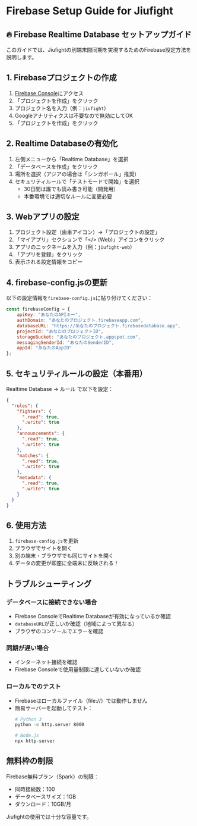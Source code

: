 # Firebase Setup Guide for Jiufight

## 🔥 Firebase Realtime Database セットアップガイド

このガイドでは、Jiufightの別端末間同期を実現するためのFirebase設定方法を説明します。

## 1. Firebaseプロジェクトの作成

1. [Firebase Console](https://console.firebase.google.com/)にアクセス
2. 「プロジェクトを作成」をクリック
3. プロジェクト名を入力（例：`jiufight`）
4. Googleアナリティクスは不要なので無効にしてOK
5. 「プロジェクトを作成」をクリック

## 2. Realtime Databaseの有効化

1. 左側メニューから「Realtime Database」を選択
2. 「データベースを作成」をクリック
3. 場所を選択（アジアの場合は「シンガポール」推奨）
4. セキュリティルールで「テストモードで開始」を選択
   - 30日間は誰でも読み書き可能（開発用）
   - 本番環境では適切なルールに変更必要

## 3. Webアプリの設定

1. プロジェクト設定（歯車アイコン）→「プロジェクトの設定」
2. 「マイアプリ」セクションで「</> (Web)」アイコンをクリック
3. アプリのニックネームを入力（例：`jiufight-web`）
4. 「アプリを登録」をクリック
5. 表示される設定情報をコピー

## 4. firebase-config.jsの更新

以下の設定情報を`firebase-config.js`に貼り付けてください：

```javascript
const firebaseConfig = {
    apiKey: "あなたのAPIキー",
    authDomain: "あなたのプロジェクト.firebaseapp.com",
    databaseURL: "https://あなたのプロジェクト.firebasedatabase.app",
    projectId: "あなたのプロジェクトID",
    storageBucket: "あなたのプロジェクト.appspot.com",
    messagingSenderId: "あなたのSenderID",
    appId: "あなたのAppID"
};
```

## 5. セキュリティルールの設定（本番用）

Realtime Database → ルール で以下を設定：

```json
{
  "rules": {
    "fighters": {
      ".read": true,
      ".write": true
    },
    "announcements": {
      ".read": true,
      ".write": true
    },
    "matches": {
      ".read": true,
      ".write": true
    },
    "metadata": {
      ".read": true,
      ".write": true
    }
  }
}
```

## 6. 使用方法

1. `firebase-config.js`を更新
2. ブラウザでサイトを開く
3. 別の端末・ブラウザでも同じサイトを開く
4. データの変更が即座に全端末に反映される！

## トラブルシューティング

### データベースに接続できない場合
- Firebase ConsoleでRealtime Databaseが有効になっているか確認
- `databaseURL`が正しいか確認（地域によって異なる）
- ブラウザのコンソールでエラーを確認

### 同期が遅い場合
- インターネット接続を確認
- Firebase Consoleで使用量制限に達していないか確認

### ローカルでのテスト
- Firebaseはローカルファイル（file://）では動作しません
- 簡易サーバーを起動してテスト：
  ```bash
  # Python 3
  python -m http.server 8000
  
  # Node.js
  npx http-server
  ```

## 無料枠の制限

Firebase無料プラン（Spark）の制限：
- 同時接続数：100
- データベースサイズ：1GB
- ダウンロード：10GB/月

Jiufightの使用では十分な容量です。
